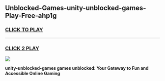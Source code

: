 
## Unblocked-Games-unity-unblocked-games-Play-Free-ahp1g
<h3>
<a href="https://premium76.site?title=unity-unblocked-games&ref=15A">CLICK TO PLAY</a></h3>
<hr>

<h3>
<a href="https://premium76.site?title=unity-unblocked-games&ref=15A">CLICK 2 PLAY</a>
  
</h3>

<a href="https://premium76.site?title=unity-unblocked-games&ref=15A"><img src="https://clearcache.store/games.png"></a>


**unity-unblocked-games games unblocked: Your Gateway to Fun and Accessible Online Gaming**
